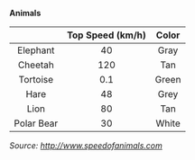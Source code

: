 **Animals**

| | Top Speed (km/h) | Color |
|:----:|:----:|:----:|
| Elephant | 40 | Gray |
| Cheetah | 120 | Tan |
| Tortoise | 0.1 | Green |
| Hare | 48 | Grey |
| Lion | 80 | Tan |
| Polar Bear | 30 | White |

*Source: http://www.speedofanimals.com*
